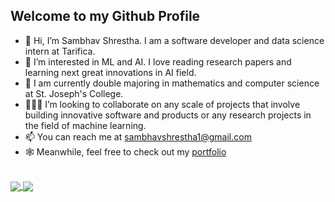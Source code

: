 ## Welcome to my Github Profile

- 👋 Hi, I’m Sambhav Shrestha. I am a software developer and data science intern at Tarifica.
- 👀 I’m interested in ML and AI. I love reading research papers and learning next great innovations in AI field. 
- 📖 I am currently double majoring in mathematics and computer science at St. Joseph's College. 
- 🧑🏻‍💻 I’m looking to collaborate on any scale of projects that involve building innovative software and products or any research projects in the field of machine learning.
- 📫 You can reach me at sambhavshrestha1@gmail.com 
- 🕸 Meanwhile, feel free to check out my <a href="https://sambhav101.github.io" target="_blank">portfolio</a>

<br>

<a href="https://github.com/sambhav101/github-readme-stats">
  <img align="center" src="https://github-readme-stats.vercel.app/api?username=Sambhav101&show_icons=true&theme=radical&hide=issues&custom_title=My%20Github%20Stats&title_color=03fcc6" />
</a>
<a href="https://github.com/anuraghazra/convoychat">
  <img align="center" src="https://github-readme-stats.vercel.app/api/top-langs/?username=Sambhav101&layout=compact&theme=radical&hide=jupyter%20notebook,html,css&langs_count=8&title_color=03fcc6" />
</a>


<!---
Sambhav101/Sambhav101 is a ✨ special ✨ repository because its `README.md` (this file) appears on your GitHub profile.
You can click the Preview link to take a look at your changes.
--->
